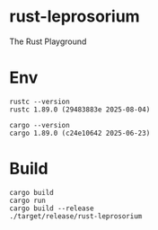 # rust-leprosorium
The Rust Playground

# Env

```shell
rustc --version
rustc 1.89.0 (29483883e 2025-08-04)

cargo --version
cargo 1.89.0 (c24e10642 2025-06-23)
```

# Build

```shell
cargo build
cargo run
cargo build --release
./target/release/rust-leprosorium
```
